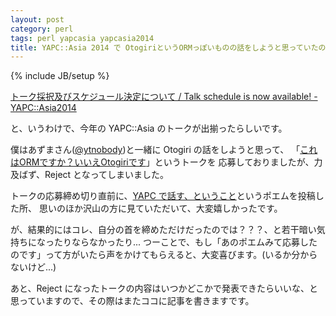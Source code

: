 ```yaml
---
layout: post
category: perl
tags: perl yapcasia yapcasia2014
title: YAPC::Asia 2014 で OtogiriというORMっぽいものの話をしようと思っていたのですが、Reject されてしまいました
---
```

{% include JB/setup %}

[トーク採択及びスケジュール決定について / Talk schedule is now available! - YAPC::Asia2014](http://yapcasia.org/2014/07/talk-schedule-is-now-available.html)

と、いうわけで、今年の YAPC::Asia のトークが出揃ったらしいです。

僕はあずまさん([@ytnobody](https://twitter.com/ytnobody))と一緒に Otogiri の話をしようと思って、
「[これはORMですか？いいえOtogiriです](http://yapcasia.org/2014/talk/show/d42c9d9e-ec91-11e3-b82e-98666aeab6a4)」というトークを
応募しておりましたが、力及ばず、Reject となってしまいました。

トークの応募締め切り直前に、[YAPC で話す、ということ](http://tsucchi.github.io/perl/2014/07/03/talking_in_yapc/)というポエムを投稿した所、
思いのほか沢山の方に見ていただいて、大変嬉しかったです。

が、結果的にはコレ、自分の首を締めただけだったのでは？？？、と若干暗い気持ちになったりならなかったり...
つーことで、もし「あのポエムみて応募したのです」って方がいたら声をかけてもらえると、大変喜びます。(いるか分からないけど...)

あと、Reject になったトークの内容はいつかどこかで発表できたらいいな、と思っていますので、その際はまたココに記事を書きますです。


